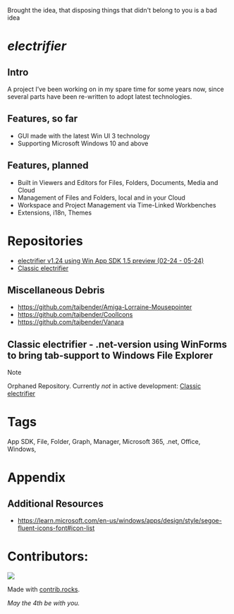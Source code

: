 Brought the idea, that disposing things that didn't belong to you is a bad idea

# _electrifier_

## Intro
A project I’ve been working on in my spare time for some years now, since several parts have been re-written to adopt latest technologies.

## Features, so far
- GUI made with the latest Win UI 3 technology
- Supporting Microsoft Windows 10 and above

## Features, planned 
- Built in Viewers and Editors for Files, Folders, Documents, Media and Cloud
- Management of Files and Folders, local and in your Cloud
- Workspace and Project Management via Time-Linked Workbenches
- Extensions, i18n, Themes

# Repositories
- [electrifier v1.24 using Win App SDK 1.5 preview (02-24 - 05-24)](https://github.com/electrifier/electrifier.v1.24)
- [Classic electrifier](https://github.com/electrifier/Classic-electrifier)

## Miscellaneous Debris
- https://github.com/tajbender/Amiga-Lorraine-Mousepointer
- https://github.com/tajbender/CoolIcons
- https://github.com/tajbender/Vanara

## Classic electrifier - .net-version using WinForms to bring tab-support to Windows File Explorer
> [!NOTE]
> Orphaned Repository. Currently *not* in active development: [Classic electrifier](https://github.com/electrifier/Classic-electrifier)

# Tags
  App SDK, File, Folder, Graph, Manager, Microsoft 365, .net, Office, Windows, 

# Appendix
## Additional Resources
- https://learn.microsoft.com/en-us/windows/apps/design/style/segoe-fluent-icons-font#icon-list

# Contributors:
<a href="https://github.com/electrifier/electrifier/graphs/contributors">
  <img src="https://contrib.rocks/image?repo=electrifier/electrifier" />
</a>

Made with [contrib.rocks](https://contrib.rocks).

 _May the 4th be with you._
